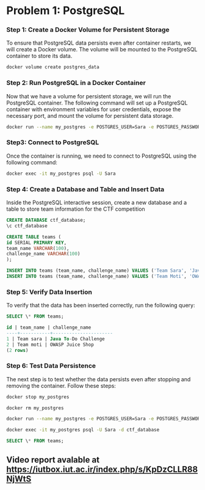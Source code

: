# Problem 1: PostgreSQL

### Step 1: Create a Docker Volume for Persistent Storage
To ensure that PostgreSQL data persists even after container restarts, we will create a Docker volume. The volume will be mounted to the PostgreSQL container to store its data.

```bash
docker volume create postgres_data
```

### Step 2: Run PostgreSQL in a Docker Container
Now that we have a volume for persistent storage, we will run the PostgreSQL container. The following command will set up a PostgreSQL container with environment variables for user credentials, expose the necessary port, and mount the volume for persistent data storage.

```bash
docker run --name my_postgres -e POSTGRES_USER=Sara -e POSTGRES_PASSWORD=password -p 5432:5432 -v postgres_data:/var/lib/postgresql/data -d postgres
```

### Step3: Connect to PostgreSQL
Once the container is running, we need to connect to PostgreSQL using the following command:

```bash
docker exec -it my_postgres psql -U Sara
```

### Step 4: Create a Database and Table and Insert Data
Inside the PostgreSQL interactive session, create a new database and a table to store team information for the CTF competition

```sql
CREATE DATABASE ctf_database;
\c ctf_database

CREATE TABLE teams (
id SERIAL PRIMARY KEY,
team_name VARCHAR(100),
challenge_name VARCHAR(100)
);

INSERT INTO teams (team_name, challenge_name) VALUES ('Team Sara', 'Java To-Do Challenge');
INSERT INTO teams (team_name, challenge_name) VALUES ('Team Moti', 'OWASP Juice Shop');
```

### Step 5: Verify Data Insertion
To verify that the data has been inserted correctly, run the following query:

```sql
SELECT \* FROM teams;

id | team_name | challenge_name
----+-----------+----------------------
1 | Team sara | Java To-Do Challenge
2 | Team moti | OWASP Juice Shop
(2 rows)
```

### Step 6: Test Data Persistence
The next step is to test whether the data persists even after stopping and removing the container. Follow these steps:

```bash
docker stop my_postgres

docker rm my_postgres

docker run --name my_postgres -e POSTGRES_USER=Sara -e POSTGRES_PASSWORD=password -p 5432:5432 -v postgres_data:/var/lib/postgresql/data -d postgres

docker exec -it my_postgres psql -U Sara -d ctf_database
```

```sql
SELECT \* FROM teams;
```

## Video report avalable at https://iutbox.iut.ac.ir/index.php/s/KpDzCLLR88NjWtS
